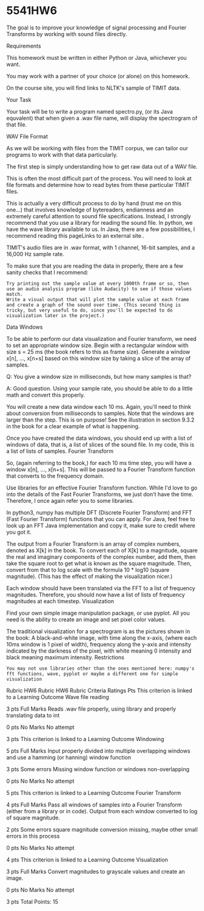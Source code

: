 # 5541HW6
The goal is to improve your knowledge of signal processing and Fourier Transforms by working with sound files directly.

 
Requirements

This homework must be written in either Python or Java, whichever you want.

You may work with a partner of your choice (or alone) on this homework.

On the course site, you will find links to NLTK's sample of TIMIT data.

 
Your Task

Your task will be to write a program named spectro.py, (or its Java equvalent) that when given a .wav file name, will display the spectrogram of that file.

 
WAV File Format

As we will be working with files from the TIMIT corpus, we can tailor our programs to work with that data particularly.

The first step is simply understanding how to get raw data out of a WAV file.

This is often the most difficult part of the process. You will need to look at file formats and determine how to read bytes from these particular TIMIT files.

This is actually a very difficult process to do by hand (trust me on this one...) that involves knowledge of bytereaders, endianness and an extremely careful attention to sound file specifications. Instead, I strongly recommend that you use a library for reading the sound file. In python, we have the wave library available to us. In Java, there are a few possibilities, I recommend reading this pageLinks to an external site..

TIMIT's audio files are in .wav format, with 1 channel, 16-bit samples, and a 16,000 Hz sample rate.

To make sure that you are reading the data in properly, there are a few sanity checks that I recommend:

    Try printing out the sample value at every 1000th frame or so, then use an audio analysis program (like Audacity) to see if those values match.
    Write a visual output that will plot the sample value at each frame and create a graph of the sound over time. (This second thing is tricky, but very useful to do, since you'll be expected to do visualization later in the project.)

Data Windows

To be able to perform our data visualization and Fourier transform, we need to set an appropriate window size. Begin with a rectangular window with size s = 25 ms (the book refers to this as frame size). Generate a window x[n], ..., x[n+s] based on this window size by taking a slice of the array of samples.

 

Q: You give a window size in milliseconds, but how many samples is that?

A: Good question. Using your sample rate, you should be able to do a little math and convert this properly.

 

You will create a new data window each 10 ms. Again, you'll need to think about conversion from milliseconds to samples. Note that the windows are larger than the step. This is on purpose! See the illustration in section 9.3.2 in the book for a clear example of what is happening.

Once you have created the data windows, you should end up with a list of windows of data, that is, a list of slices of the sound file. In my code, this is a list of lists of samples.
Fourier Transform

So, (again referring to the book,) for each 10 ms time step, you will have a window x[n], ..., x[n+s]. This will be passed to a Fourier Transform function that converts to the frequency domain.

Use libraries for an effective Fourier Transform function. While I'd love to go into the details of the Fast Fourier Transforms, we just don't have the time. Therefore, I once again refer you to some libraries.

In python3, numpy has multiple DFT (Discrete Fourier Transform) and FFT (Fast Fourier Transform) functions that you can apply. For Java, feel free to look up an FFT Java implementation and copy it, make sure to credit where you got it.

The output from a Fourier Transform is an array of complex numbers, denoted as X[k] in the book. To convert each of X[k] to a magnitude, square the real and imaginary components of the complex number, add them, then take the square root to get what is known as the square magnitude. Then, convert from that to log scale with the formula 10 * log10 (square magnitude). (This has the effect of making the visualization nicer.)

Each window should have been translated via the FFT to a list of frequency magnitudes. Therefore, you should now have a list of lists of frequency magnitudes at each timestep.
Visualization

Find your own simple image manipulation package, or use pyplot. All you need is the ability to create an image and set pixel color values.

The traditional visualization for a spectrogram is as the pictures shown in the book: A black-and-white image, with time along the x-axis, (where each 10ms window is 1 pixel of width), frequency along the y-axis and intensity indicated by the darkness of the pixel, with white meaning 0 intensity and black meaning maximum intensity.
Restrictions

    You may not use libraries other than the ones mentioned here: numpy's fft functions, wave, pyplot or maybe a different one for simple visualization

Rubric
HW6 Rubric
HW6 Rubric
Criteria 	Ratings 	Pts
This criterion is linked to a Learning Outcome Wave file reading
	
3 pts
Full Marks
Reads .wav file properly, using library and properly translating data to int
	
0 pts
No Marks
No attempt
	
3 pts
This criterion is linked to a Learning Outcome Windowing
	
5 pts
Full Marks
Input properly divided into multiple overlapping windows and use a hamming (or hanning) window function
	
3 pts
Some errors
Missing window function or windows non-overlapping
	
0 pts
No Marks
No attempt
	
5 pts
This criterion is linked to a Learning Outcome Fourier Transform
	
4 pts
Full Marks
Pass all windows of samples into a Fourier Transform (either from a library or in code). Output from each window converted to log of square magnitude.
	
2 pts
Some errors
square magnitude conversion missing, maybe other small errors in this process
	
0 pts
No Marks
No attempt
	
4 pts
This criterion is linked to a Learning Outcome Visualization
	
3 pts
Full Marks
Convert magnitudes to grayscale values and create an image.
	
0 pts
No Marks
No attempt
	
3 pts
Total Points: 15
